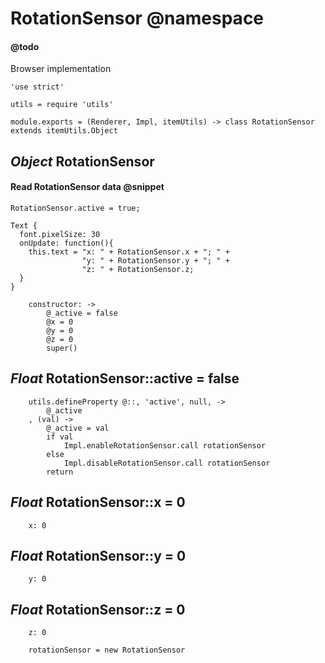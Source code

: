 RotationSensor @namespace
==============

#### @todo

Browser implementation

	'use strict'

	utils = require 'utils'

	module.exports = (Renderer, Impl, itemUtils) -> class RotationSensor extends itemUtils.Object

*Object* RotationSensor
-----------------------

#### Read RotationSensor data @snippet

```
RotationSensor.active = true;

Text {
  font.pixelSize: 30
  onUpdate: function(){
    this.text = "x: " + RotationSensor.x + "; " +
                "y: " + RotationSensor.y + "; " +
                "z: " + RotationSensor.z;
  }
}
```

		constructor: ->
			@_active = false
			@x = 0
			@y = 0
			@z = 0
			super()

*Float* RotationSensor::active = false
--------------------------------------

		utils.defineProperty @::, 'active', null, ->
			@_active
		, (val) ->
			@_active = val
			if val
				Impl.enableRotationSensor.call rotationSensor
			else
				Impl.disableRotationSensor.call rotationSensor
			return

*Float* RotationSensor::x = 0
-----------------------------

		x: 0

*Float* RotationSensor::y = 0
-----------------------------

		y: 0

*Float* RotationSensor::z = 0
-----------------------------

		z: 0

		rotationSensor = new RotationSensor
